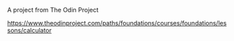 A project from The Odin Project 

https://www.theodinproject.com/paths/foundations/courses/foundations/lessons/calculator